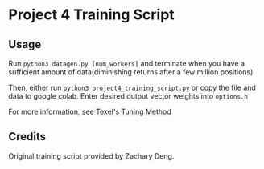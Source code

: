 # Project 4 Training Script

## Usage
Run `python3 datagen.py [num_workers]` and terminate when you have a sufficient amount of data(diminishing returns after a few million positions)

Then, either run `python3 project4_training_script.py` or copy the file and data to google colab. Enter desired output vector weights into `options.h`

For more information, see [Texel's Tuning Method](https://www.chessprogramming.org/Texel%27s_Tuning_Method)

## Credits
Original training script provided by Zachary Deng.
